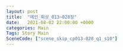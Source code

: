 ```yaml
---
layout: post
title:  "메인_회상_013~028장"
date:   2021-08-02 22:00:00 +0000
categories: Main
Tags: Story Main
SceneCode: ["scene_skip_cp013-028_q1_s10"]
---
```

